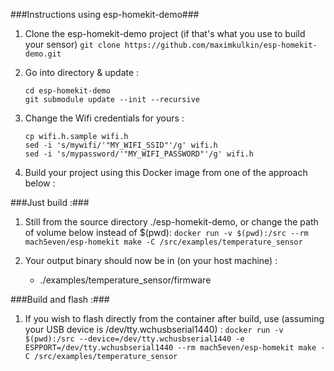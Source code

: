 

###Instructions using esp-homekit-demo###
1. Clone the esp-homekit-demo project (if that's what you use to build your sensor)
    ```git clone https://github.com/maximkulkin/esp-homekit-demo.git```

2. Go into directory & update :
    ```
    cd esp-homekit-demo
    git submodule update --init --recursive
    ```

3. Change the Wifi credentials for yours :
    ```
    cp wifi.h.sample wifi.h
    sed -i 's/mywifi/'"MY_WIFI_SSID"'/g' wifi.h
    sed -i 's/mypassword/'"MY_WIFI_PASSWORD"'/g' wifi.h
    ```

4. Build your project using this Docker image from one of the approach below :

###Just build :###

1. Still from the source directory ./esp-homekit-demo, or change the path of volume below instead of $(pwd): 
    ```docker run -v $(pwd):/src --rm mach5even/esp-homekit make -C /src/examples/temperature_sensor```

2. Your output binary should now be in (on your host machine) :
    - ./examples/temperature_sensor/firmware 

###Build and flash :###

1. If you wish to flash directly from the container after build, use (assuming your USB device is /dev/tty.wchusbserial1440) :
    ```docker run -v $(pwd):/src --device=/dev/tty.wchusbserial1440 -e ESPPORT=/dev/tty.wchusbserial1440 --rm mach5even/esp-homekit make -C /src/examples/temperature_sensor```